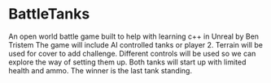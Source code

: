 # BattleTanks

An open world battle game built to help with learning c++ in Unreal by Ben Tristem
The game will include AI controlled tanks or player 2. 
Terrain will be used for cover to add challenge.
Different controls will be used so we can explore the way of setting them up.
Both tanks will start up with limited health and ammo.
The winner is the last tank standing.
